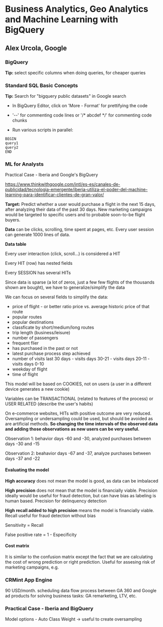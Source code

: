 # Business Analytics, Geo Analytics and Machine Learning with BigQuery
## Alex Urcola, Google
### BigQuery
**Tip:** select specific columns when doing queries, for cheaper queries

### Standard SQL Basic Concepts
**Tip:** Search for "bigquery public datasets" in Google search
* In BigQuery Editor, click on 'More - Format' for prettifying the code

* '--' for commenting code lines or '/* abcdef */' for commenting code chunks

* Run various scripts in parallel:
```
BEGIN
query1
query2
END
```

### ML for Analysts

Practical Case - Iberia and Google's BigQuery

https://www.thinkwithgoogle.com/intl/es-es/canales-de-publicidad/tecnologia-emergente/iberia-utiliza-el-poder-del-machine-learning-para-identificar-clientes-de-gran-valor/

**Target:** Predict whether a user would purchase a flight in the next 15 days, after analyzing their data of the past 30 days. New marketing campaigns would be targeted to specific users and to probable soon-to-be flight buyers.

**Data** can be clicks, scrolling, time spent at pages, etc. Every user session can generate 1000 lines of data.

**Data table**

Every user interaction (click, scroll...) is considered a HIT

Every HIT (row) has nested fields

Every SESSION has several HITs

Since data is sparse (a lot of zeros, just a few few flights of the thousands shown are bought), we have to generalize/simplify the data

We can focus on several fields to simplify the data:

* price of flight - or better ratio price vs. average historic price of that route
* popular routes
* popular destinations
* classficate by short/medium/long routes 
* trip length (business/leisure)
* number of passengers
* frequent flier
* has purchased in the past or not
* latest purchase process step achieved
* number of visits last 30 days - visits days 30-21 - visits days 20-11 - visits days 0-10
* weekday of flight
* time of flight

This model will be based on COOKIES, not on users (a user in a different device generates a new cookie)

Variables can be TRANSACTIONAL (related to features of the process) or USER RELATED (describe the user's habits)

On e-commerce websites, HITs with positive outcome are very reduced. Oversampling or undersampling could be used, but should be avoided as are artificial methods. **So changing the time intervals of the observed data and adding those observations as new users can be very useful.**

Observation 1: behavior days -60 and -30, analyzed purchases between days -30 and -15

Observation 2: beahavior days -67 and -37, analyze purchases between days -37 and -22

#### Evaluating the model

**High accuracy** does not mean the model is good, as data can be imbalaced

**High precision** does not mean that the model is financially viable. Precision ideally would be useful for fraud detection, but can have bias as labeling is human based. Precision for delinquency detection

**High recall added to high precision** means the model is financially viable. Recall useful for fraud detection without bias

Sensitivity = Recall

False positive rate = 1 - Especificity

#### Cost matrix

It is similar to the confusion matrix except the fact that we are calculating the cost of wrong prediction or right prediction. Useful for assesing risk of marketing campaigns, e.g.

### CRMint App Engine

90 USD/month. scheduling data flow process between GA 360 and Google ad products for solving business tasks: GA remarketing, LTV, etc.

### Practical Case - Iberia and BigQuery

Model options - Auto Class Weight -> useful to create oversampling

